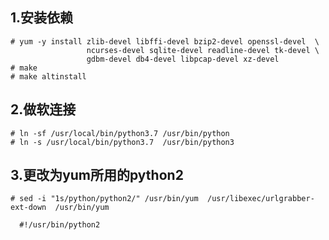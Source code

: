 ## 1.安装依赖
    # yum -y install zlib-devel libffi-devel bzip2-devel openssl-devel  \
                     ncurses-devel sqlite-devel readline-devel tk-devel \
                     gdbm-devel db4-devel libpcap-devel xz-devel
    # make
    # make altinstall

## 2.做软连接
    # ln -sf /usr/local/bin/python3.7 /usr/bin/python
    # ln -s /usr/local/bin/python3.7  /usr/bin/python3

## 3.更改为yum所用的python2
    # sed -i "1s/python/python2/" /usr/bin/yum  /usr/libexec/urlgrabber-ext-down  /usr/bin/yum 
      
      #!/usr/bin/python2

